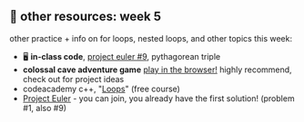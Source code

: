 ## 🤖 other resources: week 5

other practice + info on for loops, nested loops, and other topics this week:
- 🖥️ **in-class code**, [project euler #9](https://replit.com/@mab253/projectEuler-9#main.cpp), pythagorean triple
- **colossal cave adventure game** [play in the browser!](https://grack.com/demos/adventure/) highly recommend, check out for project ideas
- codeacademy c++, "[Loops](https://www.codecademy.com/courses/learn-c-plus-plus/lessons/cpp-loops/exercises/introduction)" (free course)
- [Project Euler](https://projecteuler.net/) - you can join, you already have the first solution! (problem #1, also #9)

